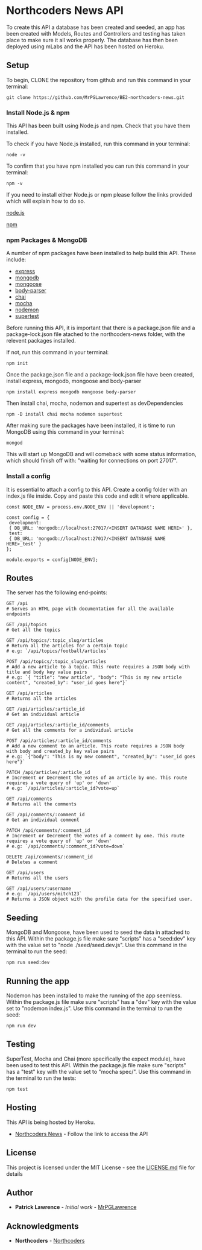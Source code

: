 # Northcoders News API

To create this API a database has been created and seeded, an app has been created with Models, Routes and Controllers and testing has taken place to make sure it all works properly. The database has then been deployed using mLabs and the API has been hosted on Heroku.

## Setup

To begin, CLONE the repository from github and run this command in your terminal:

```
git clone https://github.com/MrPGLawrence/BE2-northcoders-news.git
```

### Install Node.js & npm

This API has been built using Node.js and npm. Check that you have them installed.

To check if you have Node.js installed, run this command in your terminal:

```
node -v
```

To confirm that you have npm installed you can run this command in your terminal:

```
npm -v
```

If you need to install either Node.js or npm please follow the links provided which will explain how to do so.

[node.js](https://nodejs.org/en/download/package-manager/)

[npm](https://docs.npmjs.com/cli/install)

### npm Packages & MongoDB

A number of npm packages have been installed to help build this API. These include:

- [express](http://expressjs.com/)
- [mongodb](https://www.mongodb.com/)
- [mongoose](https://mongoosejs.com/)
- [body-parser](https://www.npmjs.com/package/body-parser)
- [chai](https://www.chaijs.com/)
- [mocha](https://mochajs.org/)
- [nodemon](https://nodemon.io/)
- [supertest](https://www.npmjs.com/package/supertest)

Before running this API, it is important that there is a package.json file and a package-lock.json file atached to the northcoders-news folder, with the relevent packages installed.

If not, run this command in your terminal:

```
npm init
```

Once the package.json file and a package-lock.json file have been created, install express, mongodb, mongoose and body-parser

```
npm install express mongodb mongoose body-parser
```

Then install chai, mocha, nodemon and supertest as devDependencies

```
npm -D install chai mocha nodemon supertest
```

After making sure the packages have been installed, it is time to run MongoDB using this command in your terminal:

```
mongod
```

This will start up MongoDB and will comeback with some status information, which should finish off with:
"waiting for connections on port 27017".

### Install a config

It is essential to attach a config to this API. Create a config folder with an index.js file inside. Copy and paste this code and edit it where applicable.

```
const NODE_ENV = process.env.NODE_ENV || 'development';

const config = {
 development:
 { DB_URL: 'mongodb://localhost:27017/<INSERT DATABASE NAME HERE>' },
 test:
 { DB_URL: 'mongodb://localhost:27017/<INSERT DATABASE NAME HERE>_test' }
};

module.exports = config[NODE_ENV];
```

## Routes

The server has the following end-points:

```http
GET /api
# Serves an HTML page with documentation for all the available endpoints
```

```http
GET /api/topics
# Get all the topics
```

```http
GET /api/topics/:topic_slug/articles
# Return all the articles for a certain topic
# e.g: `/api/topics/football/articles`
```

```http
POST /api/topics/:topic_slug/articles
# Add a new article to a topic. This route requires a JSON body with title and body key value pairs
# e.g: `{ "title": "new article", "body": "This is my new article content", "created_by": "user_id goes here"}`
```

```http
GET /api/articles
# Returns all the articles
```

```http
GET /api/articles/:article_id
# Get an individual article
```

```http
GET /api/articles/:article_id/comments
# Get all the comments for a individual article
```

```http
POST /api/articles/:article_id/comments
# Add a new comment to an article. This route requires a JSON body with body and created_by key value pairs
# e.g: `{"body": "This is my new comment", "created_by": "user_id goes here"}`
```

```http
PATCH /api/articles/:article_id
# Increment or Decrement the votes of an article by one. This route requires a vote query of 'up' or 'down'
# e.g: `/api/articles/:article_id?vote=up`
```

```http
GET /api/comments
# Returns all the comments
```

```http
GET /api/comments/:comment_id
# Get an individual comment
```

```http
PATCH /api/comments/:comment_id
# Increment or Decrement the votes of a comment by one. This route requires a vote query of 'up' or 'down'
# e.g: `/api/comments/:comment_id?vote=down`
```

```http
DELETE /api/comments/:comment_id
# Deletes a comment
```

```http
GET /api/users
# Returns all the users
```

```http
GET /api/users/:username
# e.g: `/api/users/mitch123`
# Returns a JSON object with the profile data for the specified user.
```

## Seeding

MongoDB and Mongoose, have been used to seed the data in attached to this API. Within the package.js file make sure "scripts" has a "seed:dev" key with the value set to "node ./seed/seed.dev.js". Use this command in the terminal to run the seed:

```
npm run seed:dev
```

## Running the app

Nodemon has been installed to make the running of the app seemless. Within the package.js file make sure "scripts" has a "dev" key with the value set to "nodemon index.js". Use this command in the terminal to run the seed:

```
npm run dev
```

## Testing

SuperTest, Mocha and Chai (more specifically the expect module), have been used to test this API. Within the package.js file make sure "scripts" has a "test" key with the value set to "mocha spec/". Use this command in the terminal to run the tests:

```
npm test
```

## Hosting

This API is being hosted by Heroku.

- [Northcoders News](https://northcoders-news-patrick.herokuapp.com/) - Follow the link to access the API

## License

This project is licensed under the MIT License - see the [LICENSE.md](LICENSE.md) file for details

## Author

- **Patrick Lawrence** - _Initial work_ - [MrPGLawrence](https://github.com/MrPGLawrence)

## Acknowledgments

- **Northcoders** - [Northcoders](https://github.com/northcoders)
